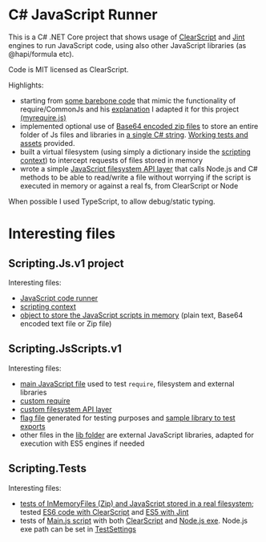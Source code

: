 # C# JavaScript Runner

This is a C# .NET Core project that shows usage of [ClearScript](https://github.com/microsoft/ClearScript/) and [Jint](https://github.com/sebastienros/jint) engines to run JavaScript code, using also other JavaScript libraries (as @hapi/formula etc).

Code is MIT licensed as ClearScript.

Highlights:
* starting from [some barebone code](https://github.com/musikele/require-example/) that mimic the functionality of require/CommonJs and his [explanation](https://michelenasti.com/2018/10/02/let-s-write-a-simple-version-of-the-require-function.html) I adapted it for this project [(myrequire.js)](https://github.com/stefano77it/CSharpJavaScriptRunner/blob/master/Scripting.JsScripts.v1/lib/myrequire.js)
* implemented optional use of [Base64 encoded zip files](https://github.com/stefano77it/CSharpJavaScriptRunner/blob/master/Scripting.Js.v1/Utils/InMemoryScript/InMemoryScript.cs) to store an entire folder of Js files and libraries in [a single C# string](https://github.com/stefano77it/CSharpJavaScriptRunner/blob/master/Scripting.Tests/InMemoryFiles%20(Zip)%20%2B%20RealFs%20tests/ClearScript%20ES6/ES6_scripts_to_zip_plus_to_encode_in_Base64.cs). [Working tests and assets](https://github.com/stefano77it/CSharpJavaScriptRunner/tree/master/Scripting.Tests/InMemoryFiles%20(Zip)%20%2B%20RealFs%20tests) provided.
* built a virtual filesystem (using simply a dictionary inside the [scripting context](https://github.com/stefano77it/CSharpJavaScriptRunner/blob/master/Scripting.Js.v1/ScriptingContext/ScriptingContext.cs)) to intercept requests of files stored in memory
* wrote a simple [JavaScript filesystem API layer](https://github.com/stefano77it/CSharpJavaScriptRunner/blob/master/Scripting.JsScripts.v1/lib/myfs.ts) that calls Node.js and C# methods to be able to read/write a file without worrying if the script is executed in memory or against a real fs, from ClearScript or Node

When possible I used TypeScript, to allow debug/static typing.


# Interesting files

## Scripting.Js.v1 project

Interesting files:
* [JavaScript code runner](https://github.com/stefano77it/CSharpJavaScriptRunner/tree/master/Scripting.Js.v1/JsScriptRunner)
* [scripting context](https://github.com/stefano77it/CSharpJavaScriptRunner/blob/master/Scripting.Js.v1/ScriptingContext/ScriptingContext.cs)
* [object to store the JavaScript scripts in memory](https://github.com/stefano77it/CSharpJavaScriptRunner/blob/master/Scripting.Js.v1/Utils/InMemoryScript/InMemoryScript.cs) (plain text, Base64 encoded text file or Zip file)

## Scripting.JsScripts.v1

Interesting files:
* [main JavaScript file](https://github.com/stefano77it/CSharpJavaScriptRunner/blob/master/Scripting.JsScripts.v1/main.ts) used to test `require`, filesystem and external libraries
* [custom require](https://github.com/stefano77it/CSharpJavaScriptRunner/blob/master/Scripting.JsScripts.v1/lib/myrequire.js)
* [custom filesystem API layer](https://github.com/stefano77it/CSharpJavaScriptRunner/blob/master/Scripting.JsScripts.v1/lib/myfs.ts)
* [flag file](https://github.com/stefano77it/CSharpJavaScriptRunner/blob/master/Scripting.JsScripts.v1/zzz%20flagfile) generated for testing purposes and [sample library to test exports](https://github.com/stefano77it/CSharpJavaScriptRunner/blob/master/Scripting.JsScripts.v1/lib/test.js)
* other files in the [lib folder](https://github.com/stefano77it/CSharpJavaScriptRunner/tree/master/Scripting.JsScripts.v1/lib) are external JavaScript libraries, adapted for execution with ES5 engines if needed

## Scripting.Tests

Interesting files:
* [tests of InMemoryFiles (Zip) and JavaScript stored in a real filesystem](https://github.com/stefano77it/CSharpJavaScriptRunner/tree/master/Scripting.Tests/InMemoryFiles%20(Zip)%20%2B%20RealFs%20tests); tested [ES6 code with ClearScript](https://github.com/stefano77it/CSharpJavaScriptRunner/tree/master/Scripting.Tests/InMemoryFiles%20(Zip)%20%2B%20RealFs%20tests/ClearScript%20ES6) and [ES5 with Jint](https://github.com/stefano77it/CSharpJavaScriptRunner/tree/master/Scripting.Tests/InMemoryFiles%20(Zip)%20%2B%20RealFs%20tests/Jint%20ES5)
* tests of [Main.js script](https://github.com/stefano77it/CSharpJavaScriptRunner/blob/master/Scripting.JsScripts.v1/main.ts) with both [ClearScript](https://github.com/stefano77it/CSharpJavaScriptRunner/blob/master/Scripting.Tests/Main.js/Scripting_Main_Tests_With_ClearScript.cs) and [Node.js exe](https://github.com/stefano77it/CSharpJavaScriptRunner/blob/master/Scripting.Tests/Main.js/Scripting_Main_Tests_With_Nodejs.cs). Node.js exe path can be set in [TestSettings](https://github.com/stefano77it/CSharpJavaScriptRunner/blob/master/Scripting.Tests/_TestSettings.cs)
